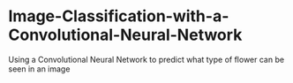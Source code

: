 # Image-Classification-with-a-Convolutional-Neural-Network
Using a Convolutional Neural Network to predict what type of flower can be seen in an image
